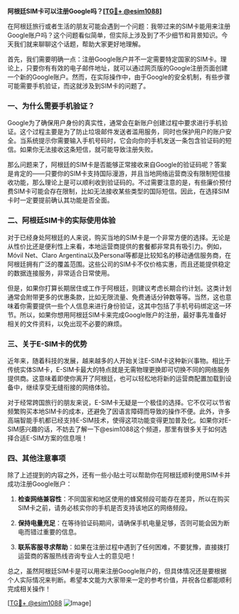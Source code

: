 **阿根廷SIM卡可以注册Google吗？[[TG💪+ @esim1088](https://t.me/s/esim1088)]**

在阿根廷旅行或者生活的朋友可能会遇到一个问题：我带过来的SIM卡能用来注册Google账户吗？这个问题看似简单，但实际上涉及到了不少细节和背景知识。今天我们就来聊聊这个话题，帮助大家更好地理解。

首先，我们需要明确一点：注册Google账户并不一定需要特定国家的SIM卡。理论上，只要你有有效的电子邮件地址，就可以通过网页版的Google注册页面创建一个新的Google账户。然而，在实际操作中，由于Google的安全机制，有些步骤可能需要手机验证，而这就涉及到SIM卡的问题了。

### 一、为什么需要手机验证？

Google为了确保用户身份的真实性，通常会在新账户创建过程中要求进行手机验证。这个过程主要是为了防止垃圾邮件发送者滥用服务，同时也保护用户的账户安全。当系统提示你需要输入手机号码时，它会向你的手机发送一条包含验证码的短信。如果你无法接收这条短信，就可能导致注册失败。

那么问题来了，阿根廷的SIM卡是否能够正常接收来自Google的验证码呢？答案是肯定的——只要你的SIM卡支持国际漫游，并且当地网络运营商没有限制短信接收功能，那么理论上是可以顺利收到验证码的。不过需要注意的是，有些廉价预付费SIM卡可能会存在限制，比如无法接收某些类型的国际短信。因此，在选择SIM卡时一定要提前确认其功能是否全面。

### 二、阿根廷SIM卡的实际使用体验

对于已经身处阿根廷的人来说，购买当地的SIM卡是一个非常方便的选择。无论是从性价比还是便利性上来看，本地运营商提供的套餐都非常具有吸引力。例如，Móvil Net、Claro Argentina以及Personal等都是比较知名的移动通信服务商，在阿根廷拥有广泛的覆盖范围。这些公司的SIM卡不仅价格实惠，而且还能提供稳定的数据连接服务，非常适合日常使用。

但是，如果你打算长期居住或工作于阿根廷，则建议考虑长期合约计划。这类计划通常会附带更多的优惠条款，比如无限流量、免费通话分钟数等等。当然，这也意味着你需要提供一些个人信息来进行身份验证，这其中包括了手机号码绑定这一环节。所以，如果你想用阿根廷SIM卡来完成Google账户的注册，最好事先准备好相关的文件资料，以免出现不必要的麻烦。

### 三、关于E-SIM卡的优势

近年来，随着科技的发展，越来越多的人开始关注E-SIM卡这种新兴事物。相比于传统实体SIM卡，E-SIM卡最大的特点就是无需物理更换即可切换不同的网络服务提供商。这意味着即使你离开了阿根廷，也可以轻松地将新的运营商配置加载到设备中，继续享受无缝衔接的网络体验。

对于经常跨国旅行的朋友来说，E-SIM卡无疑是一个极佳的选择。它不仅可以节省频繁购买本地SIM卡的成本，还避免了因语言障碍而导致的操作不便。此外，许多高端智能手机都已经支持E-SIM技术，使得这项功能变得更加普及化。如果你对E-SIM感兴趣的话，不妨去了解一下@esim1088这个频道，那里有很多关于如何选择合适E-SIM方案的信息哦！

### 四、其他注意事项

除了上述提到的内容之外，还有一些小贴士可以帮助你在阿根廷顺利使用SIM卡并成功注册Google账户：

1. **检查网络兼容性**：不同国家和地区使用的蜂窝频段可能存在差异，所以在购买SIM卡之前，请务必核实你的手机是否支持该地区的网络频段。
   
2. **保持电量充足**：在等待验证码期间，请确保手机电量足够，否则可能会因为断电而错过重要的信息。

3. **联系客服寻求帮助**：如果在注册过程中遇到了任何困难，不要犹豫，直接拨打运营商的客服热线咨询专业人士的意见吧！

总之，虽然阿根廷SIM卡是可以用来注册Google账户的，但具体情况还是要根据个人实际情况来判断。希望本文能为大家带来一定的参考价值，并祝各位都能顺利完成相关操作！

[[TG💪+ @esim1088](https://t.me/s/esim1088) ![Image](https://i.postimg.cc/4NQfJmqS/Snipaste-2025-05-13-00-14-12.png)]